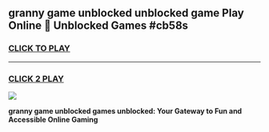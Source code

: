 
## granny game unblocked unblocked game Play Online 👋 Unblocked Games #cb58s
<h3>
<a href="https://premium.freeplayer.one?title=granny_game_unblocked&ref=21F">CLICK TO PLAY</a></h3>
<hr>

<h3>
<a href="https://premium.freeplayer.one?title=granny_game_unblocked&ref=21F">CLICK 2 PLAY</a>
  
</h3>

<a href="https://premium.freeplayer.one?title=granny_game_unblocked&ref=21F/"><img src="https://clearcache.store/games.png"></a>


**granny game unblocked games unblocked: Your Gateway to Fun and Accessible Online Gaming**

